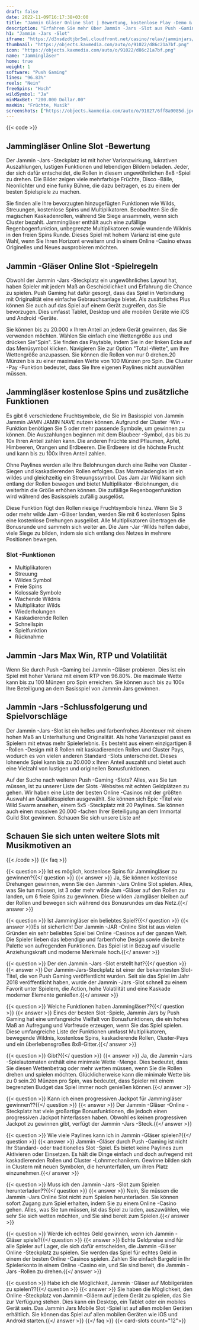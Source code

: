 ```yaml
---
draft: false
date: 2022-11-09T16:17:38+03:00
title: "Jammin Gläser Online Slot | Bewertung, kostenlose Play -Demo & kostenlose Spins"
description: "Erfahren Sie mehr über Jammin -Jars -Slot aus Push -Gaming. Entdecken Sie die Details wie Auszahlungen, Volatilität, RTP und erhalten Sie kostenlose Spins und Casino -Bonus von den besten CA -Online -Casinos!"
h1: "Jammin -Jars -Slot"
iframe: "https://d3nsdzdtjbr5ml.cloudfront.net/casino/relax/jamminjars/index.html?&moneymode=fun"
thumbnail: "https://objects.kaxmedia.com/auto/o/91022/d86c21a7bf.png"
icon: "https://objects.kaxmedia.com/auto/o/91022/d86c21a7bf.png"
name: "Jammingläser"
home: true
weight: 1
software: "Push Gaming"
lines: "96.83%"
reels: "Nein"
freeSpins: "Hoch"
wildSymbol: "Ja"
minMaxBet: "200.000 Dollar.00"
maxWin: "Früchte, Musik"
screenshots: ["https://objects.kaxmedia.com/auto/o/91027/6ff8a9085d.jpeg"]
---
```


{{< code >}}<h2>Jammingläser Online Slot -Bewertung</h2><p>Der Jammin -Jars -Steckplatz ist mit hoher Varianzwirkung, lukrativen Auszahlungen, lustigen Funktionen und lebendigen Bildern beladen. Jeder, der sich dafür entscheidet, die Rollen in diesem ungewöhnlichen 8x8 -Spiel zu drehen. Die Bilder zeigen viele mehrfarbige Früchte, Disco -Bälle, Neonlichter und eine funky Bühne, die dazu beitragen, es zu einem der besten Spielspiele zu machen.</p><p>Sie finden alle Ihre bevorzugten hinzugefügten Funktionen wie Wilds, Streuungen, kostenlose Spins und Multiplikatoren. Beobachten Sie die magischen Kaskadenrollen, während Sie Siege ansammeln, wenn sich Cluster bezahlt. Jammingläser enthält auch eine zufällige Regenbogenfunktion, unbegrenzte Multiplikatoren sowie wundende Wildnis in den freien Spins Runde. Dieses Spiel mit hohem Varianz ist eine gute Wahl, wenn Sie Ihren Horizont erweitern und in einem Online -Casino etwas Originelles und Neues ausprobieren möchten.</p><h2>Jammin -Gläser Online Slot -Spielregeln</h2><p>Obwohl der Jammin -Jars -Steckplatz ein ungewöhnliches Layout hat, haben Spieler mit jedem Maß an Geschicklichkeit und Erfahrung die Chance zu spielen. Push Gaming hat dafür gesorgt, dass das Spiel in Verbindung mit Originalität eine einfache Gebrauchsanlage bietet. Als zusätzliches Plus können Sie auch auf das Spiel auf einem Gerät zugreifen, das Sie bevorzugen. Dies umfasst Tablet, Desktop und alle mobilen Geräte wie iOS und Android -Geräte.</p><p>Sie können bis zu 20.000 x Ihren Anteil an jedem Gerät gewinnen, das Sie verwenden möchten. Wählen Sie einfach eine Wettengröße aus und drücken Sie"Spin". Sie finden das Paytable, indem Sie in der linken Ecke auf das Menüsymbol klicken. Navigieren Sie zur Option "Total -Wette", um Ihre Wettengröße anzupassen. Sie können die Rollen von nur 0 drehen.20 Münzen bis zu einer maximalen Wette von 100 Münzen pro Spin. Die Cluster -Pay -Funktion bedeutet, dass Sie Ihre eigenen Paylines nicht auswählen müssen.</p><h2>Jammingläser kostenlose Spins und zusätzliche Funktionen</h2><p>Es gibt 6 verschiedene Fruchtsymbole, die Sie im Basisspiel von Jammin Jammin JAMN JAMIN NAVE nutzen können. Aufgrund der Cluster -Win -Funktion benötigen Sie 5 oder mehr passende Symbole, um gewinnen zu können. Die Auszahlungen beginnen mit dem Blaubeer -Symbol, das bis zu 10x Ihren Anteil zahlen kann. Die anderen Früchte sind Pflaumen, Äpfel, Himbeeren, Orangen und Erdbeeren. Die Erdbeere ist die höchste Frucht und kann bis zu 100x Ihren Anteil zahlen.</p><p>Ohne Paylines werden alle Ihre Belohnungen durch eine Reihe von Cluster -Siegen und kaskadierenden Rollen erfolgen. Das Marmeladenglas ist ein wildes und gleichzeitig ein Streuungssymbol. Das Jam Jar Wild kann sich entlang der Rollen bewegen und bietet Multiplikator -Belohnungen, die weiterhin die Größe erhöhen können. Die zufällige Regenbogenfunktion wird während des Basisspiels zufällig ausgelöst.</p><p>Diese Funktion fügt den Rollen riesige Fruchtsymbole hinzu. Wenn Sie 3 oder mehr wilde Jam -Gläser landen, werden Sie mit 6 kostenlosen Spins eine kostenlose Drehungen ausgelöst. Alle Multiplikatoren übertragen die Bonusrunde und sammeln sich weiter an. Die Jam -Jar -Wilds helfen dabei, viele Siege zu bilden, indem sie sich entlang des Netzes in mehrere Positionen bewegen.</p><h3>
Slot -Funktionen</h3><ul>
<li></span>
Multiplikatoren</li>
<li></span>
Streuung</li>
<li></span>
Wildes Symbol</li>
<li></span>
Freie Spins</li>
<li></span>
Kolossale Symbole</li>
<li></span>
Wachende Wildnis</li>
<li></span>
Multiplikator Wilds</li>
<li></span>
Wiederholungen</li>
<li></span>
Kaskadierende Rollen</li>
<li></span>
Schnellspin</li>
<li></span>
Spielfunktion</li>
<li></span>
Rücknahme</li></ul><h2>Jammin -Jars Max Win, RTP und Volatilität</h2><p>Wenn Sie durch Push -Gaming bei Jammin -Gläser probieren. Dies ist ein Spiel mit hoher Varianz mit einem RTP von 96.80%. Die maximale Wette kann bis zu 100 Münzen pro Spin erreichen. Sie können auch bis zu 100x Ihre Beteiligung an dem Basisspiel von Jammin Jars gewinnen.</p><h2>Jammin -Jars -Schlussfolgerung und Spielvorschläge</h2><p>Der Jammin -Jars -Slot ist ein helles und farbenfrohes Abenteuer mit einem hohen Maß an Unterhaltung und Originalität. Als hohe Varianzspiel passt es Spielern mit etwas mehr Spielerlebnis. Es besteht aus einem einzigartigen 8 -Rollen -Design mit 8 Rollen mit kaskadierenden Rollen und Cluster Pays, wodurch es von vielen anderen Standard -Slots unterscheidet. Dieses lohnende Spiel kann bis zu 20.000 x Ihren Anteil auszahlt und bietet auch eine Vielzahl von lustigen und originellen Bonusfunktionen.</p><p>Auf der Suche nach weiteren Push -Gaming -Slots? Alles, was Sie tun müssen, ist zu unserer Liste der Slots -Websites mit echten Geldplätzen zu gehen. Wir haben eine Liste der besten Online -Casinos mit der größten Auswahl an Qualitätsspielen ausgewählt. Sie können sich Epic -Titel wie Wild Swarm ansehen, einem 5x5 -Steckplatz mit 20 Paylines. Sie können auch einen massiven 20.000 -fachen Ihrer Beteiligung an dem Immortal Guild Slot gewinnen. Schauen Sie sich unsere Liste an!</p><h2>Schauen Sie sich unten weitere Slots mit Musikmotiven an</h2>
{{< /code >}}
{{< faq >}}

{{< question >}} Ist es möglich, kostenlose Spins für Jammingläser zu gewinnen?{{</ question >}}
{{< answer >}} Ja, Sie können kostenlose Drehungen gewinnen, wenn Sie den Jammin -Jars Online Slot spielen. Alles, was Sie tun müssen, ist 3 oder mehr wilde Jam -Gläser auf den Rollen zu landen, um 6 freie Spins zu gewinnen. Diese wilden Jamgläser bleiben auf der Rollen und bewegen sich während des Bonusrundes um das Netz.{{</ answer >}}

{{< question >}} Ist Jammingläser ein beliebtes Spiel?{{</ question >}}
{{< answer >}}Es ist sicherlich! Der Jammin -JAR -Online Slot ist aus vielen Gründen ein sehr beliebtes Spiel bei Online -Casinos auf der ganzen Welt. Die Spieler lieben das lebendige und farbenfrohe Design sowie die breite Palette von aufregenden Funktionen. Das Spiel ist in Bezug auf visuelle Anziehungskraft und moderne Merkmale hoch.{{</ answer >}}

{{< question >}} Der den Jammin -Jars -Slot erstellt hat?{{</ question >}}
{{< answer >}} Der Jammin-Jars-Steckplatz ist einer der bekanntesten Slot-Titel, die von Push Gaming veröffentlicht wurden. Seit sie das Spiel im Jahr 2018 veröffentlicht haben, wurde der Jammin -Jars -Slot schnell zu einem Favorit unter Spielern, die Action, hohe Volatilität und eine Kaskade moderner Elemente genießen.{{</ answer >}}

{{< question >}} Welche Funktionen haben Jammingläser??{{</ question >}}
{{< answer >}} Eines der besten Slot -Spiele, Jammin Jars by Push Gaming hat eine umfangreiche Vielfalt von Bonusfunktionen, die ein hohes Maß an Aufregung und Vorfreude erzeugen, wenn Sie das Spiel spielen. Diese umfangreiche Liste der Funktionen umfasst Multiplikatoren, bewegende Wildnis, kostenlose Spins, kaskadierende Rollen, Cluster-Pays und ein überlebensgroßes 8x8-Gitter.{{</ answer >}}

{{< question >}} Gibt?{{</ question >}}
{{< answer >}} Ja, die Jammin -Jars -Spielautomaten enthält eine minimale Wette -Menge. Dies bedeutet, dass Sie diesen Wettenbetrag oder mehr wetten müssen, wenn Sie die Rollen drehen und spielen möchten. Glücklicherweise kann die minimale Wette bis zu 0 sein.20 Münzen pro Spin, was bedeutet, dass Spieler mit einem begrenzten Budget das Spiel immer noch genießen können.{{</ answer >}}

{{< question >}} Kann ich einen progressiven Jackpot für Jammingläser gewinnen??{{</ question >}}
{{< answer >}} Der Jammin -Gläser -Online -Steckplatz hat viele großartige Bonusfunktionen, die jedoch einen progressiven Jackpot hinterlassen haben. Obwohl es keinen progressiven Jackpot zu gewinnen gibt, verfügt der Jammin -Jars -Steck.{{</ answer >}}

{{< question >}} Wie viele Paylines kann ich in Jammin -Gläser spielen?{{</ question >}}
{{< answer >}} Jammin -Gläser durch Push -Gaming ist nicht Ihr Standard- oder traditionelles Slot -Spiel. Es bietet keine Paylines zum Aktivieren oder Einsetzen. Es hält die Dinge einfach und doch aufregend mit kaskadierenden Rollen und Cluster -Lohnmechanikern. Gewinne bilden sich in Clustern mit neuen Symbolen, die herunterfallen, um ihren Platz einzunehmen.{{</ answer >}}

{{< question >}} Muss ich den Jammin -Jars -Slot zum Spielen herunterladen??{{</ question >}}
{{< answer >}} Nein, Sie müssen die Jammin -Jars Online Slot nicht zum Spielen herunterladen. Sie können sofort Zugang zum Spiel erhalten, indem Sie zu einem Online -Casino gehen. Alles, was Sie tun müssen, ist das Spiel zu laden, auszuwählen, wie sehr Sie sich wetten möchten, und Sie sind bereit zum Spielen.{{</ answer >}}

{{< question >}} Werde ich echtes Geld gewinnen, wenn ich Jammin -Gläser spiele?{{</ question >}}
{{< answer >}} Echte Geldpreise sind für alle Spieler auf Lager, die sich dafür entscheiden, die Jammin -Gläser Online -Steckplatz zu spielen. Sie werden das Spiel für echtes Geld in einem der besten Online -Casinos spielen. Zahlen Sie einfach Bargeld in Ihr Spielerkonto in einem Online -Casino ein, und Sie sind bereit, die Jammin -Jars -Rollen zu drehen.{{</ answer >}}

{{< question >}} Habe ich die Möglichkeit, Jammin -Gläser auf Mobilgeräten zu spielen??{{</ question >}}
{{< answer >}} Sie haben die Möglichkeit, den Online -Steckplatz von Jammin -Gläern auf jedem Gerät zu spielen, das Sie zur Verfügung stehen. Dies kann ein Desktop, ein Tablet oder ein mobiles Gerät sein. Das Jammin Jars Mobile Slot -Spiel ist auf allen mobilen Geräten erhältlich. Sie können das Spiel auf allen mobilen Geräten wie iOS und Android starten.{{</ answer >}}
{{</ faq >}}
{{< card-slots count="12">}}